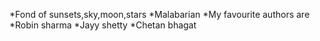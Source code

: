 *Fond of sunsets,sky,moon,stars
*Malabarian
*My favourite authors are
  *Robin sharma
  *Jayy shetty
  *Chetan bhagat
